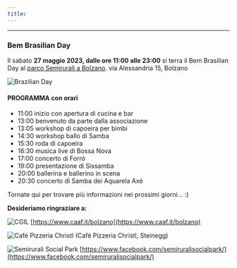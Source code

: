 ```yaml
---
title: 
---
```


---
### Bem Brasilian Day

Il sabato **27 maggio 2023, dalle ore 11:00 alle 23:00** si terra il Bem Brasilian Day al [parco Semirurali a Bolzano](https://www.google.com/maps/place/Parco+delle+Semirurali/@46.48658,11.3260175,15z/data=!4m5!3m4!1s0x0:0xb88668c95ed7951a!8m2!3d46.48658!4d11.3260175). via Alessandria 15, Bolzano

![Brazilian Day](../images/BemBrasilianDay2023-con-logo.jpg)

#### PROGRAMMA con orari ####
* 11:00 inizio con apertura di cucina e bar
* 13:00 benvenuto da parte dalla associazione
* 13:05 workshop di capoeira per bimbi
* 14:30 workshop ballo di Samba
* 15:30 roda di capoeira
* 16:30 musica live di Bossa Nova
* 17:00 concerto di Forró
* 19:00 presentazione di Sissamba
* 20:00 ballerina e ballerino in scena
* 20:30 concerto di Samba dei Aquarela Axé

Tornate qui per trovare più informazioni nei prossimi giorni... :)



**Desideriamo ringraziare a:**

![CGIL](../images/caaf.jpg)
[https://www.caaf.it/bolzano](https://www.caaf.it/bolzano)

![Café Pizzeria Christl](../images/christl.jpg)
(Café Pizzeria Christl, Steinegg)

![Semirurali Social Park](../images/SemiruraliSocialPark.jpg)
[https://www.facebook.com/semiruralisocialpark/](https://www.facebook.com/semiruralisocialpark/)

